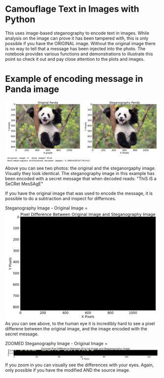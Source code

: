 # Camouflage Text in Images with Python

This uses image-based steganography to encode text in images.  While analysis on the image can prove it has been tampered with, this is only possible if you have the ORIGINAL image.  Without the original image there is no way to tell that a message has been injected into the photo.  The notebook provides various functions and demonstrations to illustrate this point so check it out and pay close attention to the plots and images.

# Example of encoding message in Panda image
![vs](Images/Origvssteg.png)
Above you can see two photos: the original and the steganorgaphy image.  Visually they look identical.  The steganography image in this example has been encoded with a secret message that when decoded reads: "ThiS iS a SeCRet MesSAgE"

If you have the original image that was used to encode the message, it is possible to do a subtraction and inspect for differnces.

Steganography Image - Original Image = 
![diff](Images/pixeldiff.png)
As you can see above, to the human eye it is incredibly hard to see a pixel differene between the original image, and the image encoded with the secret message.

ZOOMED Steganography Image - Original Image = 
![zoom](Images/zoomed.png)
If you zoom in you can visually see the differences with your eyes.  Again, only possible if you have the modified AND the source image.
